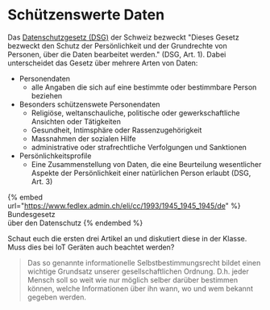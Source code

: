 # Schützenswerte Daten

Das [Datenschutzgesetz (DSG)](https://www.fedlex.admin.ch/eli/cc/1993/1945\_1945\_1945/de) der Schweiz bezweckt "Dieses Gesetz bezweckt den Schutz der Persönlichkeit und der Grundrechte von Personen, über die Daten bearbeitet werden." (DSG, Art. 1). Dabei unterscheidet das Gesetz über mehrere Arten von Daten:

* Personendaten
  * alle Angaben die sich auf eine bestimmte oder bestimmbare Person beziehen
* Besonders schützenswete Personendaten
  * Religiöse, weltanschauliche, politische oder gewerkschaftliche Ansichten oder Tätigkeiten
  * Gesundheit, Intimsphäre oder Rassenzugehörigkeit
  * Massnahmen der sozialen Hilfe
  * administrative oder strafrechtliche Verfolgungen und Sanktionen
* Persönlichkeitsprofile
  * Eine Zusammenstellung von Daten, die eine Beurteilung wesentlicher Aspekte der Persönlichkeit einer natürlichen Person erlaubt (DSG, Art. 3)

{% embed url="https://www.fedlex.admin.ch/eli/cc/1993/1945_1945_1945/de" %}
Bundesgesetz\
über den Datenschutz&#x20;
{% endembed %}

Schaut euch die ersten drei Artikel an und diskutiert diese in der Klasse. Muss dies bei IoT Geräten auch beachtet werden?

> Das so genannte informationelle Selbstbestimmungsrecht bildet einen wichtige Grundsatz unserer gesellschaftlichen Ordnung. D.h. jeder Mensch soll so weit wie nur möglich selber darüber bestimmen können, welche Informationen über ihn wann, wo und wem bekannt gegeben werden.
